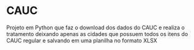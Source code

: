 # CAUC
Projeto em Python que faz o download dos dados do CAUC e realiza o tratamento deixando apenas as cidades que possuem todos os itens do CAUC regular e salvando em uma planilha no formato XLSX
